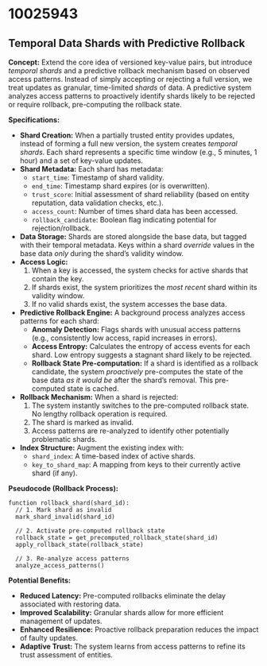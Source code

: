 # 10025943

## Temporal Data Shards with Predictive Rollback

**Concept:** Extend the core idea of versioned key-value pairs, but introduce *temporal shards* and a predictive rollback mechanism based on observed access patterns. Instead of simply accepting or rejecting a full version, we treat updates as granular, time-limited *shards* of data. A predictive system analyzes access patterns to proactively identify shards likely to be rejected or require rollback, pre-computing the rollback state.

**Specifications:**

*   **Shard Creation:** When a partially trusted entity provides updates, instead of forming a full new version, the system creates *temporal shards*. Each shard represents a specific time window (e.g., 5 minutes, 1 hour) and a set of key-value updates.
*   **Shard Metadata:** Each shard has metadata:
    *   `start_time`: Timestamp of shard validity.
    *   `end_time`: Timestamp shard expires (or is overwritten).
    *   `trust_score`: Initial assessment of shard reliability (based on entity reputation, data validation checks, etc.).
    *   `access_count`: Number of times shard data has been accessed.
    *   `rollback_candidate`: Boolean flag indicating potential for rejection/rollback.
*   **Data Storage:** Shards are stored alongside the base data, but tagged with their temporal metadata.  Keys within a shard *override* values in the base data *only* during the shard’s validity window.
*   **Access Logic:**
    1.  When a key is accessed, the system checks for active shards that contain the key.
    2.  If shards exist, the system prioritizes the *most recent* shard within its validity window.
    3.  If no valid shards exist, the system accesses the base data.
*   **Predictive Rollback Engine:** A background process analyzes access patterns for each shard:
    *   **Anomaly Detection:** Flags shards with unusual access patterns (e.g., consistently low access, rapid increases in errors).
    *   **Access Entropy:**  Calculates the entropy of access events for each shard. Low entropy suggests a stagnant shard likely to be rejected.
    *   **Rollback State Pre-computation:** If a shard is identified as a rollback candidate, the system *proactively* pre-computes the state of the base data *as it would be* after the shard’s removal.  This pre-computed state is cached.
*   **Rollback Mechanism:** When a shard is rejected:
    1.  The system instantly switches to the pre-computed rollback state. No lengthy rollback operation is required.
    2.  The shard is marked as invalid.
    3.  Access patterns are re-analyzed to identify other potentially problematic shards.
*   **Index Structure:**  Augment the existing index with:
    *   `shard_index`: A time-based index of active shards.
    *   `key_to_shard_map`:  A mapping from keys to their currently active shard (if any).

**Pseudocode (Rollback Process):**

```
function rollback_shard(shard_id):
  // 1. Mark shard as invalid
  mark_shard_invalid(shard_id)

  // 2. Activate pre-computed rollback state
  rollback_state = get_precomputed_rollback_state(shard_id)
  apply_rollback_state(rollback_state)

  // 3. Re-analyze access patterns
  analyze_access_patterns()
```

**Potential Benefits:**

*   **Reduced Latency:**  Pre-computed rollbacks eliminate the delay associated with restoring data.
*   **Improved Scalability:** Granular shards allow for more efficient management of updates.
*   **Enhanced Resilience:** Proactive rollback preparation reduces the impact of faulty updates.
*   **Adaptive Trust:**  The system learns from access patterns to refine its trust assessment of entities.